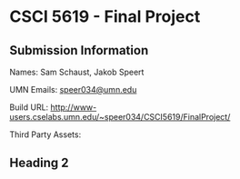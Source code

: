 # CSCI 5619 - Final Project

## Submission Information

Names: Sam Schaust, Jakob Speert

UMN Emails: speer034@umn.edu

Build URL: http://www-users.cselabs.umn.edu/~speer034/CSCI5619/FinalProject/

Third Party Assets:


## Heading 2
